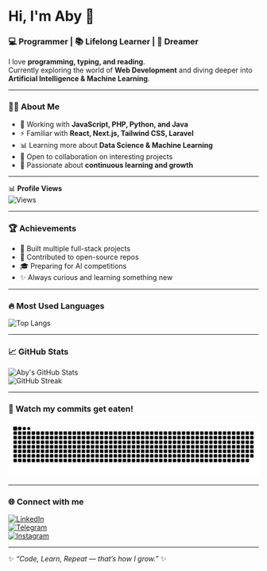 # Hi, I'm Aby 👋

### 💻 Programmer | 📚 Lifelong Learner | 🚀 Dreamer

I love **programming, typing, and reading**.  
Currently exploring the world of **Web Development** and diving deeper into **Artificial Intelligence & Machine Learning**.  

---

### 👨‍💻 About Me
- 🔭 Working with **JavaScript, PHP, Python, and Java**
- ⚡ Familiar with **React, Next.js, Tailwind CSS, Laravel**
- 📊 Learning more about **Data Science & Machine Learning**
- 🤝 Open to collaboration on interesting projects
- 🎯 Passionate about **continuous learning and growth**

---

📊 **Profile Views**  
![Views](https://komarev.com/ghpvc/?username=abydanu&color=blueviolet)

---

### 🏆 Achievements
- 🚀 Built multiple full-stack projects
- 🤝 Contributed to open-source repos
- 🎓 Preparing for AI competitions
- ✨ Always curious and learning something new

---

### 🔥 Most Used Languages
![Top Langs](https://github-readme-stats.vercel.app/api/top-langs/?username=abydanu&layout=compact&theme=tokyonight)

---

### 📈 GitHub Stats
![Aby's GitHub Stats](https://github-readme-stats.vercel.app/api?username=abydanu&show_icons=true&theme=tokyonight)  
![GitHub Streak](https://streak-stats.demolab.com?user=abydanu&theme=tokyonight&hide_border=true)

---

### 🐍 Watch my commits get eaten!
![snake gif](https://github.com/Platane/snk/raw/output/github-contribution-grid-snake.svg)

---

### 🌐 Connect with me
[![LinkedIn](https://img.shields.io/badge/LinkedIn-blue?logo=linkedin&logoColor=white)](https://linkedin.com/in/abydanu)  
[![Telegram](https://img.shields.io/badge/Telegram-2CA5E0?logo=telegram&logoColor=white)](https://t.me/abydanu)  
[![Instagram](https://img.shields.io/badge/Instagram-E4405F?logo=instagram&logoColor=white)](https://instagram.com/abydanu)

---

✨ _“Code, Learn, Repeat — that’s how I grow.”_ ✨
